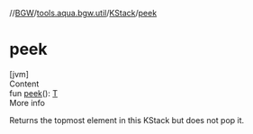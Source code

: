 //[BGW](../../../index.md)/[tools.aqua.bgw.util](../index.md)/[KStack](index.md)/[peek](peek.md)



# peek  
[jvm]  
Content  
fun [peek](peek.md)(): [T](index.md)  
More info  


Returns the topmost element in this KStack but does not pop it.

  



